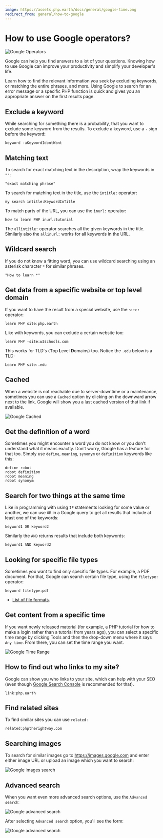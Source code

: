 ```yaml
---
image: https://assets.php.earth/docs/general/google-time.png
redirect_from: general/how-to-google
---
```


# How to use Google operators?

![Google Operators](https://media.giphy.com/media/3ohs4Aa0cVe4X22Kvm/giphy.gif "Google Operators")

Google can help you find answers to a lot of your questions. Knowing how to use
Google can improve your productivity and simplify your developer's life.

Learn how to find the relevant information you seek by excluding keywords, or
matching the entire phrases, and more. Using Google to search for an error
message or a specific PHP function is quick and gives you an appropriate answer
on the first results page.

## Exclude a keyword

While searching for something there is a probability, that you want to exclude
some keyword from the results. To exclude a keyword, use a `-` sign before the
keyword:

```text
keyword -aKeywordIdontWant
```

## Matching text

To search for exact matching text in the description, wrap the keywords in `""`:

```
"exact matching phrase"
```

To search for matching text in the title, use the `intitle:` operator:

```
my search intitle:KeywordInTitle
```

To match parts of the URL, you can use the `inurl:` operator:

```
how to learn PHP inurl:tutorial
```

The `allintitle:` operator searches all the given keywords in the title.
Similarly also the `allinurl:` works for all keywords in the URL.

## Wildcard search

If you do not know a fitting word, you can use wildcard searching using an
asterisk character `*` for similar phrases.

```
"How to learn *"
```

## Get data from a specific website or top level domain

If you want to have the result from a special website, use the `site:` operator:

```
learn PHP site:php.earth
```

Like with keywords, you can exclude a certain website too:

```
learn PHP -site:w3schools.com
```

This works for TLD's (**T**op **L**evel **D**omains) too. Notice the `.edu`
below is a TLD:

```
Learn PHP site:.edu
```

## Cached

When a website is not reachable due to server-downtime or a maintenance, sometimes
you can use a `Cached` option by clicking on the downward arrow next to the link.
Google will show you a last cached version of that link if available.

![Google Cached](https://assets.php.earth/docs/faq/misc/google-cached.png "Google Cached")

## Get the definition of a word

Sometimes you might encounter a word you do not know or you don't understand
what it means exactly. Don't worry, Google has a feature for that too. Simply
use `define`, `meaning`, `synonym` or `definition` keywords like this:

```
define robot
robot definition
robot meaning
robot synonym
```

## Search for two things at the same time

Like in programming with using `IF` statements looking for some value or another,
we can use `OR` in a Google query to get all results that include at least one
of the keywords:

```
keyword1 OR keyword2
```

Similarly the `AND` returns results that include both keywords:

```
keyword1 AND keyword2
```

## Looking for specific file types

Sometimes you want to find only specific file types. For example, a PDF document.
For that, Google can search certain file type, using the `filetype:` operator:

```
keyword filetype:pdf
```

* [List of file formats](https://en.wikipedia.org/wiki/List_of_file_formats).

## Get content from a specific time

If you want newly released material (for example, a PHP tutorial for how to make
a login rather than a tutorial from years ago), you can select a specific time
range by clicking Tools and then the drop-down menu where it says `Any time`.
From there, you can set the time range you want.

![Google Time Range](https://assets.php.earth/docs/general/google-time.png "Google Time Range")

## How to find out who links to my site?

Google can show you who links to your site, which can help with your SEO (even
though [Google Search Console](https://www.google.com/webmasters/tools/home) is
recommended for that).

```
link:php.earth
```

## Find related sites

To find similar sites you can use `related:`

```text
related:phptherightway.com
```

## Searching images

To search for similar images go to https://images.google.com and enter either
image URL or upload an image which you want to search:

![Google images search](https://assets.php.earth/docs/faq/misc/google-images.png "Google Images Search")

## Advanced search

When you want even more advanced search options, use the `Advanced search`:

![Google advanced search](https://assets.php.earth/docs/faq/misc/google-advanced.png "Google advanced search")

After selecting `Advanced search` option, you'll see the form:

![Google advanced search](https://assets.php.earth/docs/faq/misc/google-advanced-2.png "Google advanced search")
